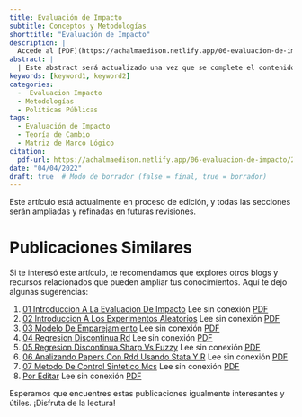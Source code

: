 ```yaml
---
title: Evaluación de Impacto
subtitle: Conceptos y Metodologías
shorttitle: "Evaluación de Impacto"
description: |
  Accede al [PDF](https://achalmaedison.netlify.app/06-evaluacion-de-impacto/2022-04-04-01-introduccion-a-la-evaluacion-de-impacto/index.pdf) completo aquí.
abstract: |
  | Este abstract será actualizado una vez que se complete el contenido final del artículo.
keywords: [keyword1, keyword2]
categories:
  -  Evaluacion Impacto
  - Metodologías
  - Políticas Públicas
tags:
  - Evaluación de Impacto
  - Teoría de Cambio
  - Matriz de Marco Lógico
citation:
  pdf-url: https://achalmaedison.netlify.app/06-evaluacion-de-impacto/2022-04-04-01-introduccion-a-la-evaluacion-de-impacto/index.pdf
date: "04/04/2022"
draft: true  # Modo de borrador (false = final, true = borrador)
---
```








Este artículo está actualmente en proceso de edición, y todas las secciones serán ampliadas y refinadas en futuras revisiones.


# Publicaciones Similares

Si te interesó este artículo, te recomendamos que explores otros blogs y recursos relacionados que pueden ampliar tus conocimientos. Aquí te dejo algunas sugerencias:


1. [01 Introduccion A La Evaluacion De Impacto](https://achalmaedison.netlify.app/econometria/06-evaluacion-de-impacto/2022-04-04-01-introduccion-a-la-evaluacion-de-impacto) Lee sin conexión [PDF](https://achalmaedison.netlify.app/econometria/06-evaluacion-de-impacto/2022-04-04-01-introduccion-a-la-evaluacion-de-impacto/index.pdf)
2. [02 Introduccion A Los Experimentos Aleatorios](https://achalmaedison.netlify.app/econometria/06-evaluacion-de-impacto/2022-04-11-02-introduccion-a-los-experimentos-aleatorios) Lee sin conexión [PDF](https://achalmaedison.netlify.app/econometria/06-evaluacion-de-impacto/2022-04-11-02-introduccion-a-los-experimentos-aleatorios/index.pdf)
3. [03 Modelo De Emparejamiento](https://achalmaedison.netlify.app/econometria/06-evaluacion-de-impacto/2022-04-18-03-modelo-de-emparejamiento) Lee sin conexión [PDF](https://achalmaedison.netlify.app/econometria/06-evaluacion-de-impacto/2022-04-18-03-modelo-de-emparejamiento/index.pdf)
4. [04 Regresion Discontinua Rd](https://achalmaedison.netlify.app/econometria/06-evaluacion-de-impacto/2022-04-25-04-regresion-discontinua-rd) Lee sin conexión [PDF](https://achalmaedison.netlify.app/econometria/06-evaluacion-de-impacto/2022-04-25-04-regresion-discontinua-rd/index.pdf)
5. [05 Regresion Discontinua Sharp Vs Fuzzy](https://achalmaedison.netlify.app/econometria/06-evaluacion-de-impacto/2022-05-02-05-regresion-discontinua-sharp-vs-fuzzy) Lee sin conexión [PDF](https://achalmaedison.netlify.app/econometria/06-evaluacion-de-impacto/2022-05-02-05-regresion-discontinua-sharp-vs-fuzzy/index.pdf)
6. [06 Analizando Papers Con Rdd Usando Stata Y R](https://achalmaedison.netlify.app/econometria/06-evaluacion-de-impacto/2022-05-09-06-analizando-papers-con-rdd-usando-stata-y-r) Lee sin conexión [PDF](https://achalmaedison.netlify.app/econometria/06-evaluacion-de-impacto/2022-05-09-06-analizando-papers-con-rdd-usando-stata-y-r/index.pdf)
7. [07 Metodo De Control Sintetico Mcs](https://achalmaedison.netlify.app/econometria/06-evaluacion-de-impacto/2022-05-16-07-metodo-de-control-sintetico-mcs) Lee sin conexión [PDF](https://achalmaedison.netlify.app/econometria/06-evaluacion-de-impacto/2022-05-16-07-metodo-de-control-sintetico-mcs/index.pdf)
8. [Por Editar](https://achalmaedison.netlify.app/econometria/06-evaluacion-de-impacto/2024-03-31-por-editar) Lee sin conexión [PDF](https://achalmaedison.netlify.app/econometria/06-evaluacion-de-impacto/2024-03-31-por-editar/index.pdf)


Esperamos que encuentres estas publicaciones igualmente interesantes y útiles. ¡Disfruta de la lectura!

